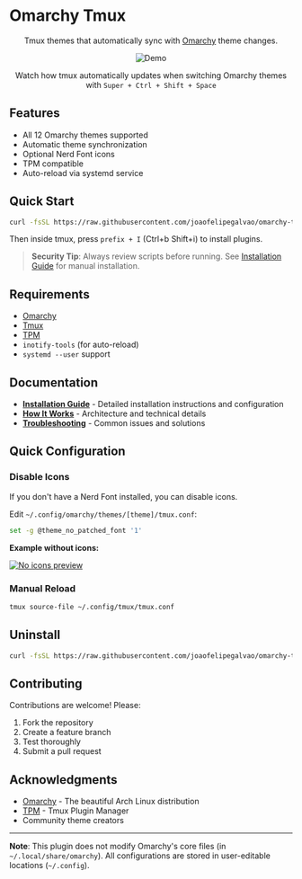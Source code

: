 # Omarchy Tmux
<div align="center">
  
Tmux themes that automatically sync with [Omarchy](https://omarchy.org) theme changes.

![Demo](assets/demo.gif)

Watch how tmux automatically updates when switching Omarchy themes with `Super + Ctrl + Shift + Space`
</div>

## Features

- All 12 Omarchy themes supported
- Automatic theme synchronization
- Optional Nerd Font icons
- TPM compatible
- Auto-reload via systemd service

## Quick Start

```bash
curl -fsSL https://raw.githubusercontent.com/joaofelipegalvao/omarchy-tmux/main/scripts/omarchy-tmux-install.sh | bash
```

Then inside tmux, press `prefix + I` (Ctrl+b Shift+i) to install plugins.

> **Security Tip**: Always review scripts before running. See [Installation Guide](docs/INSTALL.md) for manual installation.

## Requirements

- [Omarchy](https://omarchy.org)
- [Tmux](https://github.com/tmux/tmux/wiki)
- [TPM](https://github.com/tmux-plugins/tpm)
- `inotify-tools` (for auto-reload)
- `systemd --user` support

## Documentation

- **[Installation Guide](docs/INSTALL.md)** - Detailed installation instructions and configuration
- **[How It Works](docs/HOW_IT_WORKS.md)** - Architecture and technical details
- **[Troubleshooting](docs/TROUBLESHOOTING.md)** - Common issues and solutions

## Quick Configuration

### Disable Icons

If you don't have a Nerd Font installed, you can disable icons.

Edit `~/.config/omarchy/themes/[theme]/tmux.conf`:

```bash
set -g @theme_no_patched_font '1'
```

**Example without icons:**

[![No icons preview](https://i.postimg.cc/5yn1ndYg/screenshot-2025-10-09-19-41-44.png)](https://postimg.cc/PvpB57Mv)


### Manual Reload

```bash
tmux source-file ~/.config/tmux/tmux.conf
```

## Uninstall

```bash
curl -fsSL https://raw.githubusercontent.com/joaofelipegalvao/omarchy-tmux/main/scripts/omarchy-tmux-uninstall.sh | bash
```

## Contributing

Contributions are welcome! Please:

1. Fork the repository
2. Create a feature branch
3. Test thoroughly
4. Submit a pull request

## Acknowledgments

- [Omarchy](https://omarchy.org) - The beautiful Arch Linux distribution
- [TPM](https://github.com/tmux-plugins/tpm) - Tmux Plugin Manager
- Community theme creators

---

**Note**: This plugin does not modify Omarchy's core files (in `~/.local/share/omarchy`). All configurations are stored in user-editable locations (`~/.config`).
